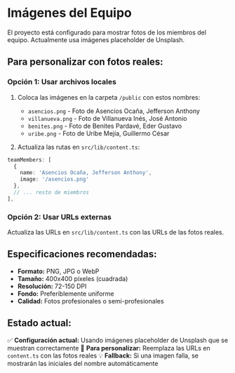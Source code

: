 # Imágenes del Equipo

El proyecto está configurado para mostrar fotos de los miembros del equipo. Actualmente usa imágenes placeholder de Unsplash.

## Para personalizar con fotos reales:

### Opción 1: Usar archivos locales
1. Coloca las imágenes en la carpeta `/public` con estos nombres:
   - `asencios.png` - Foto de Asencios Ocaña, Jefferson Anthony
   - `villanueva.png` - Foto de Villanueva Inés, José Antonio  
   - `benites.png` - Foto de Benites Pardavé, Eder Gustavo
   - `uribe.png` - Foto de Uribe Mejía, Guillermo César

2. Actualiza las rutas en `src/lib/content.ts`:
```typescript
teamMembers: [
  {
    name: 'Asencios Ocaña, Jefferson Anthony',
    image: '/asencios.png'
  },
  // ... resto de miembros
],
```

### Opción 2: Usar URLs externas
Actualiza las URLs en `src/lib/content.ts` con las URLs de las fotos reales.

## Especificaciones recomendadas:

- **Formato:** PNG, JPG o WebP
- **Tamaño:** 400x400 píxeles (cuadrada) 
- **Resolución:** 72-150 DPI
- **Fondo:** Preferiblemente uniforme
- **Calidad:** Fotos profesionales o semi-profesionales

## Estado actual:

✅ **Configuración actual:** Usando imágenes placeholder de Unsplash que se muestran correctamente
🔄 **Para personalizar:** Reemplaza las URLs en `content.ts` con las fotos reales
💡 **Fallback:** Si una imagen falla, se mostrarán las iniciales del nombre automáticamente
